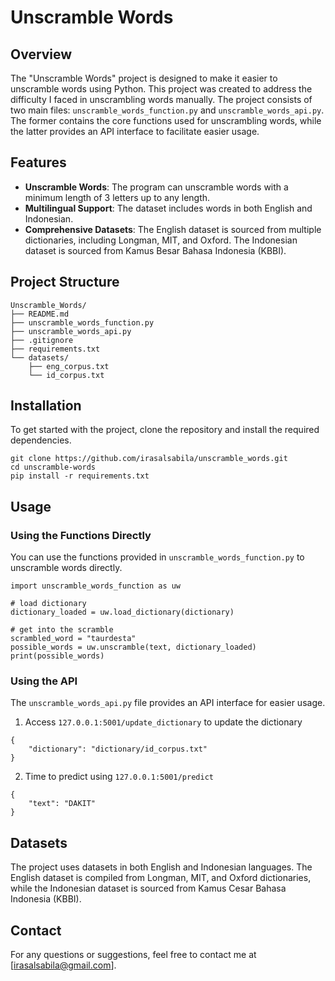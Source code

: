 # Unscramble Words

## Overview

The "Unscramble Words" project is designed to make it easier to unscramble words using Python. This project was created to address the difficulty I faced in unscrambling words manually. The project consists of two main files: `unscramble_words_function.py` and `unscramble_words_api.py`. The former contains the core functions used for unscrambling words, while the latter provides an API interface to facilitate easier usage.

## Features

- **Unscramble Words**: The program can unscramble words with a minimum length of 3 letters up to any length.
- **Multilingual Support**: The dataset includes words in both English and Indonesian.
- **Comprehensive Datasets**: The English dataset is sourced from multiple dictionaries, including Longman, MIT, and Oxford. The Indonesian dataset is sourced from Kamus Besar Bahasa Indonesia (KBBI).

## Project Structure

```plaintext
Unscramble_Words/
├── README.md
├── unscramble_words_function.py
├── unscramble_words_api.py
├── .gitignore
├── requirements.txt
└── datasets/
    ├── eng_corpus.txt
    └── id_corpus.txt
```
## Installation
To get started with the project, clone the repository and install the required dependencies.

```
git clone https://github.com/irasalsabila/unscramble_words.git
cd unscramble-words
pip install -r requirements.txt
```

## Usage
### Using the Functions Directly

You can use the functions provided in `unscramble_words_function.py` to unscramble words directly.

```
import unscramble_words_function as uw

# load dictionary
dictionary_loaded = uw.load_dictionary(dictionary)

# get into the scramble
scrambled_word = "taurdesta"
possible_words = uw.unscramble(text, dictionary_loaded)
print(possible_words)
```

### Using the API
The `unscramble_words_api.py` file provides an API interface for easier usage.

1. Access `127.0.0.1:5001/update_dictionary` to update the dictionary
```
{
    "dictionary": "dictionary/id_corpus.txt"
}
```

2. Time to predict using `127.0.0.1:5001/predict`
```
{
    "text": "DAKIT"
}
```

## Datasets
The project uses datasets in both English and Indonesian languages. The English dataset is compiled from Longman, MIT, and Oxford dictionaries, while the Indonesian dataset is sourced from Kamus Cesar Bahasa Indonesia (KBBI).

## Contact
For any questions or suggestions, feel free to contact me at [irasalsabila@gmail.com].